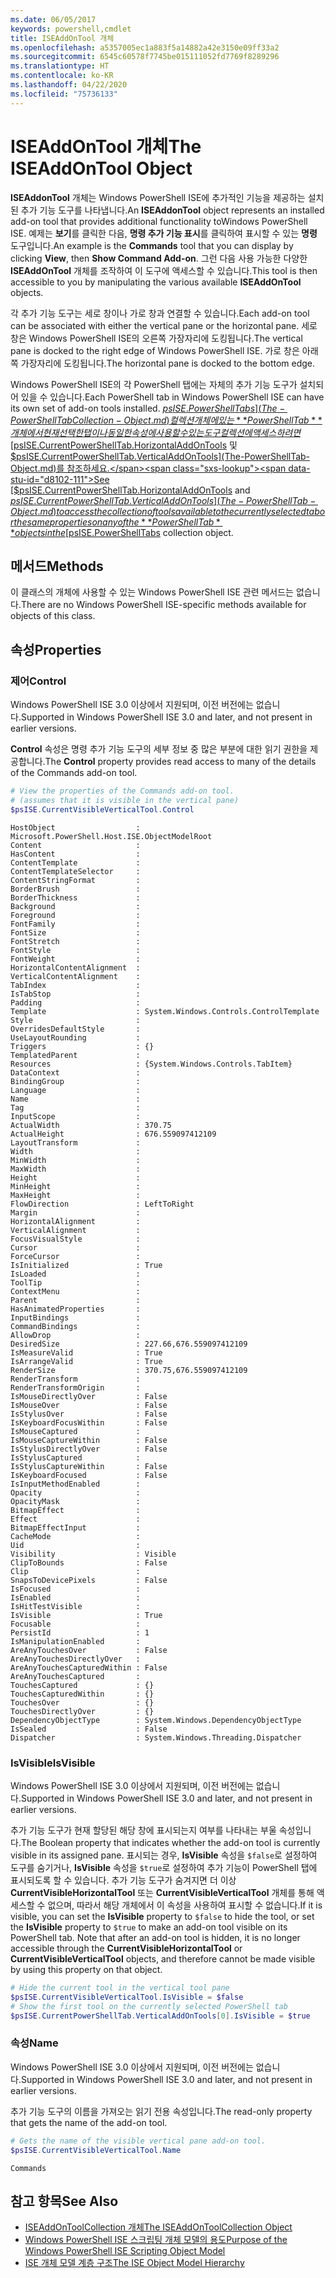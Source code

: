 ```yaml
---
ms.date: 06/05/2017
keywords: powershell,cmdlet
title: ISEAddOnTool 개체
ms.openlocfilehash: a5357005ec1a883f5a14882a42e3150e09ff33a2
ms.sourcegitcommit: 6545c60578f7745be015111052fd7769f8289296
ms.translationtype: HT
ms.contentlocale: ko-KR
ms.lasthandoff: 04/22/2020
ms.locfileid: "75736133"
---
```

# <a name="the-iseaddontool-object"></a><span data-ttu-id="d8102-103">ISEAddOnTool 개체</span><span class="sxs-lookup"><span data-stu-id="d8102-103">The ISEAddOnTool Object</span></span>

<span data-ttu-id="d8102-104">**ISEAddonTool** 개체는 Windows PowerShell ISE에 추가적인 기능을 제공하는 설치된 추가 기능 도구를 나타냅니다.</span><span class="sxs-lookup"><span data-stu-id="d8102-104">An **ISEAddonTool** object represents an installed add-on tool that provides additional functionality toWindows PowerShell ISE.</span></span> <span data-ttu-id="d8102-105">예제는 **보기**를 클릭한 다음, **명령 추가 기능 표시**를 클릭하여 표시할 수 있는 **명령** 도구입니다.</span><span class="sxs-lookup"><span data-stu-id="d8102-105">An example is the **Commands** tool that you can display by clicking **View**, then **Show Command Add-on**.</span></span> <span data-ttu-id="d8102-106">그런 다음 사용 가능한 다양한 **ISEAddOnTool** 개체를 조작하여 이 도구에 액세스할 수 있습니다.</span><span class="sxs-lookup"><span data-stu-id="d8102-106">This tool is then accessible to you by manipulating the various available **ISEAddOnTool** objects.</span></span>

<span data-ttu-id="d8102-107">각 추가 기능 도구는 세로 창이나 가로 창과 연결할 수 있습니다.</span><span class="sxs-lookup"><span data-stu-id="d8102-107">Each add-on tool can be associated with either the vertical pane or the horizontal pane.</span></span> <span data-ttu-id="d8102-108">세로 창은 Windows PowerShell ISE의 오른쪽 가장자리에 도킹됩니다.</span><span class="sxs-lookup"><span data-stu-id="d8102-108">The vertical pane is docked to the right edge of Windows PowerShell ISE.</span></span> <span data-ttu-id="d8102-109">가로 창은 아래쪽 가장자리에 도킹됩니다.</span><span class="sxs-lookup"><span data-stu-id="d8102-109">The horizontal pane is docked to the bottom edge.</span></span>

<span data-ttu-id="d8102-110">Windows PowerShell ISE의 각 PowerShell 탭에는 자체의 추가 기능 도구가 설치되어 있을 수 있습니다.</span><span class="sxs-lookup"><span data-stu-id="d8102-110">Each PowerShell tab in Windows PowerShell ISE can have its own set of add-on tools installed.</span></span> <span data-ttu-id="d8102-111">[$psISE.PowerShellTabs](The-PowerShellTabCollection-Object.md) 컬렉션 개체에 있는 **PowerShellTab** 개체에서 현재 선택한 탭이나 동일한 속성에 사용할 수 있는 도구 컬렉션에 액세스하려면 [$psISE.CurrentPowerShellTab.HorizontalAddOnTools](The-PowerShellTab-Object.md) 및 [$psISE.CurrentPowerShellTab.VerticalAddOnTools](The-PowerShellTab-Object.md)를 참조하세요.</span><span class="sxs-lookup"><span data-stu-id="d8102-111">See [$psISE.CurrentPowerShellTab.HorizontalAddOnTools](The-PowerShellTab-Object.md) and [$psISE.CurrentPowerShellTab.VerticalAddOnTools](The-PowerShellTab-Object.md) to access the collection of tools available to the currently selected tab or the same properties on any of the **PowerShellTab** objects in the [$psISE.PowerShellTabs](The-PowerShellTabCollection-Object.md) collection object.</span></span>

## <a name="methods"></a><span data-ttu-id="d8102-112">메서드</span><span class="sxs-lookup"><span data-stu-id="d8102-112">Methods</span></span>

<span data-ttu-id="d8102-113">이 클래스의 개체에 사용할 수 있는 Windows PowerShell ISE 관련 메서드는 없습니다.</span><span class="sxs-lookup"><span data-stu-id="d8102-113">There are no Windows PowerShell ISE-specific methods available for objects of this class.</span></span>

## <a name="properties"></a><span data-ttu-id="d8102-114">속성</span><span class="sxs-lookup"><span data-stu-id="d8102-114">Properties</span></span>

### <a name="control"></a><span data-ttu-id="d8102-115">제어</span><span class="sxs-lookup"><span data-stu-id="d8102-115">Control</span></span>

<span data-ttu-id="d8102-116">Windows PowerShell ISE 3.0 이상에서 지원되며, 이전 버전에는 없습니다.</span><span class="sxs-lookup"><span data-stu-id="d8102-116">Supported in Windows PowerShell ISE 3.0 and later, and not present in earlier versions.</span></span>

<span data-ttu-id="d8102-117">**Control** 속성은 명령 추가 기능 도구의 세부 정보 중 많은 부분에 대한 읽기 권한을 제공합니다.</span><span class="sxs-lookup"><span data-stu-id="d8102-117">The **Control** property provides read access to many of the details of the Commands add-on tool.</span></span>

```powershell
# View the properties of the Commands add-on tool.
# (assumes that it is visible in the vertical pane)
$psISE.CurrentVisibleVerticalTool.Control
```

```Output
HostObject                  : Microsoft.PowerShell.Host.ISE.ObjectModelRoot
Content                     :
HasContent                  :
ContentTemplate             :
ContentTemplateSelector     :
ContentStringFormat         :
BorderBrush                 :
BorderThickness             :
Background                  :
Foreground                  :
FontFamily                  :
FontSize                    :
FontStretch                 :
FontStyle                   :
FontWeight                  :
HorizontalContentAlignment  :
VerticalContentAlignment    :
TabIndex                    :
IsTabStop                   :
Padding                     :
Template                    : System.Windows.Controls.ControlTemplate
Style                       :
OverridesDefaultStyle       :
UseLayoutRounding           :
Triggers                    : {}
TemplatedParent             :
Resources                   : {System.Windows.Controls.TabItem}
DataContext                 :
BindingGroup                :
Language                    :
Name                        :
Tag                         :
InputScope                  :
ActualWidth                 : 370.75
ActualHeight                : 676.559097412109
LayoutTransform             :
Width                       :
MinWidth                    :
MaxWidth                    :
Height                      :
MinHeight                   :
MaxHeight                   :
FlowDirection               : LeftToRight
Margin                      :
HorizontalAlignment         :
VerticalAlignment           :
FocusVisualStyle            :
Cursor                      :
ForceCursor                 :
IsInitialized               : True
IsLoaded                    :
ToolTip                     :
ContextMenu                 :
Parent                      :
HasAnimatedProperties       :
InputBindings               :
CommandBindings             :
AllowDrop                   :
DesiredSize                 : 227.66,676.559097412109
IsMeasureValid              : True
IsArrangeValid              : True
RenderSize                  : 370.75,676.559097412109
RenderTransform             :
RenderTransformOrigin       :
IsMouseDirectlyOver         : False
IsMouseOver                 : False
IsStylusOver                : False
IsKeyboardFocusWithin       : False
IsMouseCaptured             :
IsMouseCaptureWithin        : False
IsStylusDirectlyOver        : False
IsStylusCaptured            :
IsStylusCaptureWithin       : False
IsKeyboardFocused           : False
IsInputMethodEnabled        :
Opacity                     :
OpacityMask                 :
BitmapEffect                :
Effect                      :
BitmapEffectInput           :
CacheMode                   :
Uid                         :
Visibility                  : Visible
ClipToBounds                : False
Clip                        :
SnapsToDevicePixels         : False
IsFocused                   :
IsEnabled                   :
IsHitTestVisible            :
IsVisible                   : True
Focusable                   :
PersistId                   : 1
IsManipulationEnabled       :
AreAnyTouchesOver           : False
AreAnyTouchesDirectlyOver   :
AreAnyTouchesCapturedWithin : False
AreAnyTouchesCaptured       :
TouchesCaptured             : {}
TouchesCapturedWithin       : {}
TouchesOver                 : {}
TouchesDirectlyOver         : {}
DependencyObjectType        : System.Windows.DependencyObjectType
IsSealed                    : False
Dispatcher                  : System.Windows.Threading.Dispatcher
```

### <a name="isvisible"></a><span data-ttu-id="d8102-118">IsVisible</span><span class="sxs-lookup"><span data-stu-id="d8102-118">IsVisible</span></span>

<span data-ttu-id="d8102-119">Windows PowerShell ISE 3.0 이상에서 지원되며, 이전 버전에는 없습니다.</span><span class="sxs-lookup"><span data-stu-id="d8102-119">Supported in Windows PowerShell ISE 3.0 and later, and not present in earlier versions.</span></span>

<span data-ttu-id="d8102-120">추가 기능 도구가 현재 할당된 해당 창에 표시되는지 여부를 나타내는 부울 속성입니다.</span><span class="sxs-lookup"><span data-stu-id="d8102-120">The Boolean property that indicates whether the add-on tool is currently visible in its assigned pane.</span></span> <span data-ttu-id="d8102-121">표시되는 경우, **IsVisible** 속성을 `$false`로 설정하여 도구를 숨기거나, **IsVisible** 속성을 `$true`로 설정하여 추가 기능이 PowerShell 탭에 표시되도록 할 수 있습니다. 추가 기능 도구가 숨겨지면 더 이상 **CurrentVisibleHorizontalTool** 또는 **CurrentVisibleVerticalTool** 개체를 통해 액세스할 수 없으며, 따라서 해당 개체에서 이 속성을 사용하여 표시할 수 없습니다.</span><span class="sxs-lookup"><span data-stu-id="d8102-121">If it is visible, you can set the **IsVisible** property to `$false` to hide the tool, or set the **IsVisible** property to `$true` to make an add-on tool visible on its PowerShell tab. Note that after an add-on tool is hidden, it is no longer accessible through the **CurrentVisibleHorizontalTool** or **CurrentVisibleVerticalTool** objects, and therefore cannot be made visible by using this property on that object.</span></span>

```powershell
# Hide the current tool in the vertical tool pane
$psISE.CurrentVisibleVerticalTool.IsVisible = $false
# Show the first tool on the currently selected PowerShell tab
$psISE.CurrentPowerShellTab.VerticalAddOnTools[0].IsVisible = $true
```

### <a name="name"></a><span data-ttu-id="d8102-122">속성</span><span class="sxs-lookup"><span data-stu-id="d8102-122">Name</span></span>

<span data-ttu-id="d8102-123">Windows PowerShell ISE 3.0 이상에서 지원되며, 이전 버전에는 없습니다.</span><span class="sxs-lookup"><span data-stu-id="d8102-123">Supported in Windows PowerShell ISE 3.0 and later, and not present in earlier versions.</span></span>

<span data-ttu-id="d8102-124">추가 기능 도구의 이름을 가져오는 읽기 전용 속성입니다.</span><span class="sxs-lookup"><span data-stu-id="d8102-124">The read-only property that gets the name of the add-on tool.</span></span>

```powershell
# Gets the name of the visible vertical pane add-on tool.
$psISE.CurrentVisibleVerticalTool.Name
```

```Output
Commands
```

## <a name="see-also"></a><span data-ttu-id="d8102-125">참고 항목</span><span class="sxs-lookup"><span data-stu-id="d8102-125">See Also</span></span>

- [<span data-ttu-id="d8102-126">ISEAddOnToolCollection 개체</span><span class="sxs-lookup"><span data-stu-id="d8102-126">The ISEAddOnToolCollection Object</span></span>](The-ISEAddOnToolCollection-Object.md)
- [<span data-ttu-id="d8102-127">Windows PowerShell ISE 스크립팅 개체 모델의 용도</span><span class="sxs-lookup"><span data-stu-id="d8102-127">Purpose of the Windows PowerShell ISE Scripting Object Model</span></span>](Purpose-of-the-Windows-PowerShell-ISE-Scripting-Object-Model.md)
- [<span data-ttu-id="d8102-128">ISE 개체 모델 계층 구조</span><span class="sxs-lookup"><span data-stu-id="d8102-128">The ISE Object Model Hierarchy</span></span>](The-ISE-Object-Model-Hierarchy.md)
